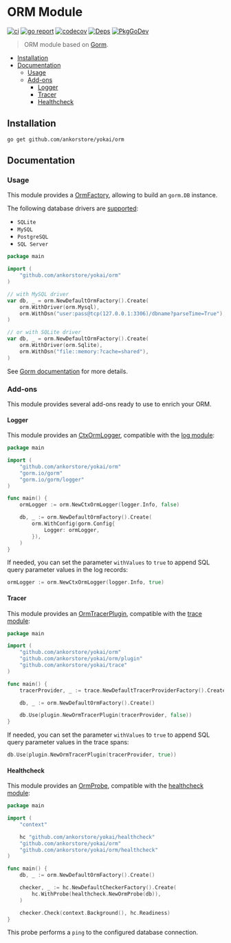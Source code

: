 # ORM Module

[![ci](https://github.com/ankorstore/yokai/actions/workflows/orm-ci.yml/badge.svg)](https://github.com/ankorstore/yokai/actions/workflows/orm-ci.yml)
[![go report](https://goreportcard.com/badge/github.com/ankorstore/yokai/orm)](https://goreportcard.com/report/github.com/ankorstore/yokai/orm)
[![codecov](https://codecov.io/gh/ankorstore/yokai/graph/badge.svg?token=ghUBlFsjhR&flag=orm)](https://app.codecov.io/gh/ankorstore/yokai/tree/main/orm)
[![Deps](https://img.shields.io/badge/osi-deps-blue)](https://deps.dev/go/github.com%2Fankorstore%2Fyokai%2Form)
[![PkgGoDev](https://pkg.go.dev/badge/github.com/ankorstore/yokai/orm)](https://pkg.go.dev/github.com/ankorstore/yokai/orm)

> ORM module based on [Gorm](https://gorm.io/).

<!-- TOC -->
* [Installation](#installation)
* [Documentation](#documentation)
	* [Usage](#usage)
	* [Add-ons](#add-ons)
		* [Logger](#logger)
		* [Tracer](#tracer)
		* [Healthcheck](#healthcheck)
<!-- TOC -->

## Installation

```shell
go get github.com/ankorstore/yokai/orm
```

## Documentation

### Usage

This module provides a [OrmFactory](factory.go), allowing to build an `gorm.DB` instance.

The following database drivers are [supported](https://gorm.io/docs/connecting_to_the_database.html):

- `SQLite`
- `MySQL`
- `PostgreSQL`
- `SQL Server`

```go
package main

import (
	"github.com/ankorstore/yokai/orm"
)

// with MySQL driver
var db, _ = orm.NewDefaultOrmFactory().Create(
	orm.WithDriver(orm.Mysql),
	orm.WithDsn("user:pass@tcp(127.0.0.1:3306)/dbname?parseTime=True"),
)

// or with SQLite driver
var db, _ = orm.NewDefaultOrmFactory().Create(
	orm.WithDriver(orm.Sqlite),
	orm.WithDsn("file::memory:?cache=shared"),
)
```

See [Gorm documentation](https://gorm.io/docs/) for more details.

### Add-ons

This module provides several add-ons ready to use to enrich your ORM.

#### Logger

This module provides an [CtxOrmLogger](logger.go), compatible with
the [log module](https://github.com/ankorstore/yokai/tree/main/log):

```go
package main

import (
	"github.com/ankorstore/yokai/orm"
	"gorm.io/gorm"
	"gorm.io/gorm/logger"
)

func main() {
	ormLogger := orm.NewCtxOrmLogger(logger.Info, false)

	db, _ := orm.NewDefaultOrmFactory().Create(
		orm.WithConfig(gorm.Config{
			Logger: ormLogger,
		}),
	)
}
```

If needed, you can set the parameter `withValues` to `true` to append SQL query parameter values in the log records:

```go
ormLogger := orm.NewCtxOrmLogger(logger.Info, true)
```

#### Tracer

This module provides an [OrmTracerPlugin](plugin/trace.go), compatible with
the [trace module](https://github.com/ankorstore/yokai/tree/main/trace):

```go
package main

import (
	"github.com/ankorstore/yokai/orm"
	"github.com/ankorstore/yokai/orm/plugin"
	"github.com/ankorstore/yokai/trace"
)

func main() {
	tracerProvider, _ := trace.NewDefaultTracerProviderFactory().Create()

	db, _ := orm.NewDefaultOrmFactory().Create()

	db.Use(plugin.NewOrmTracerPlugin(tracerProvider, false))
}
```

If needed, you can set the parameter `withValues` to `true` to append SQL query parameter values in the trace spans:

```go
db.Use(plugin.NewOrmTracerPlugin(tracerProvider, true))
```

#### Healthcheck

This module provides an [OrmProbe](healthcheck/probe.go), compatible with
the [healthcheck module](https://github.com/ankorstore/yokai/tree/main/healthcheck):

```go
package main

import (
	"context"

	hc "github.com/ankorstore/yokai/healthcheck"
	"github.com/ankorstore/yokai/orm"
	"github.com/ankorstore/yokai/orm/healthcheck"
)

func main() {
	db, _ := orm.NewDefaultOrmFactory().Create()

	checker, _ := hc.NewDefaultCheckerFactory().Create(
		hc.WithProbe(healthcheck.NewOrmProbe(db)),
	)

	checker.Check(context.Background(), hc.Readiness)
}
```

This probe performs a `ping` to the configured database connection.
